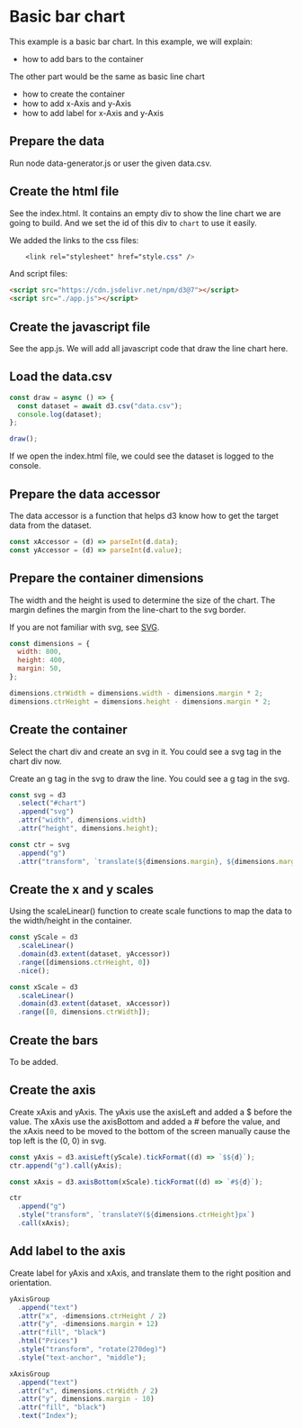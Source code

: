 # Basic bar chart

This example is a basic bar chart. In this example, we will explain:

- how to add bars to the container

The other part would be the same as basic line chart

- how to create the container
- how to add x-Axis and y-Axis
- how to add label for x-Axis and y-Axis

## Prepare the data

Run node data-generator.js or user the given data.csv.

## Create the html file

See the index.html. It contains an empty div to show the line chart we are going to build. And we set the id of this div to `chart` to use it easily.

We added the links to the css files:

```css
    <link rel="stylesheet" href="style.css" />
```

And script files:

```html
<script src="https://cdn.jsdelivr.net/npm/d3@7"></script>
<script src="./app.js"></script>
```

## Create the javascript file

See the app.js. We will add all javascript code that draw the line chart here.

## Load the data.csv

```javascript
const draw = async () => {
  const dataset = await d3.csv("data.csv");
  console.log(dataset);
};

draw();
```

If we open the index.html file, we could see the dataset is logged to the console.

## Prepare the data accessor

The data accessor is a function that helps d3 know how to get the target data from the dataset.

```javascript
const xAccessor = (d) => parseInt(d.data);
const yAccessor = (d) => parseInt(d.value);
```

## Prepare the container dimensions

The width and the height is used to determine the size of the chart. The margin defines the margin from the line-chart to the svg border.

If you are not familiar with svg, see [SVG](https://developer.mozilla.org/zh-CN/docs/Web/SVG/Tutorial).

```javascript
const dimensions = {
  width: 800,
  height: 400,
  margin: 50,
};

dimensions.ctrWidth = dimensions.width - dimensions.margin * 2;
dimensions.ctrHeight = dimensions.height - dimensions.margin * 2;
```

## Create the container

Select the chart div and create an svg in it. You could see a svg tag in the chart div now.

Create an g tag in the svg to draw the line. You could see a g tag in the svg.

```javascript
const svg = d3
  .select("#chart")
  .append("svg")
  .attr("width", dimensions.width)
  .attr("height", dimensions.height);

const ctr = svg
  .append("g")
  .attr("transform", `translate(${dimensions.margin}, ${dimensions.margin})`);
```

## Create the x and y scales

Using the scaleLinear() function to create scale functions to map the data to the width/height in the container.

```javascript
const yScale = d3
  .scaleLinear()
  .domain(d3.extent(dataset, yAccessor))
  .range([dimensions.ctrHeight, 0])
  .nice();

const xScale = d3
  .scaleLinear()
  .domain(d3.extent(dataset, xAccessor))
  .range([0, dimensions.ctrWidth]);
```

## Create the bars

To be added.

## Create the axis

Create xAxis and yAxis. The yAxis use the axisLeft and added a $ before the value. The xAxis use the axisBottom and added a # before the value, and the xAxis need to be moved to the bottom of the screen manually cause the top left is the (0, 0) in svg.

```javascript
const yAxis = d3.axisLeft(yScale).tickFormat((d) => `$${d}`);
ctr.append("g").call(yAxis);

const xAxis = d3.axisBottom(xScale).tickFormat((d) => `#${d}`);

ctr
  .append("g")
  .style("transform", `translateY(${dimensions.ctrHeight}px`)
  .call(xAxis);
```

## Add label to the axis

Create label for yAxis and xAxis, and translate them to the right position and orientation.

```javascript
yAxisGroup
  .append("text")
  .attr("x", -dimensions.ctrHeight / 2)
  .attr("y", -dimensions.margin + 12)
  .attr("fill", "black")
  .html("Prices")
  .style("transform", "rotate(270deg)")
  .style("text-anchor", "middle");

xAxisGroup
  .append("text")
  .attr("x", dimensions.ctrWidth / 2)
  .attr("y", dimensions.margin - 10)
  .attr("fill", "black")
  .text("Index");
```
